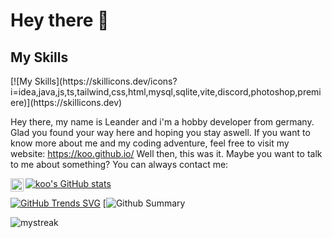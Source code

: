 <h1>Hey there 🤔</h1>
<h2>My Skills</h2>
[![My Skills](https://skillicons.dev/icons?i=idea,java,js,ts,tailwind,css,html,mysql,sqlite,vite,discord,photoshop,premiere)](https://skillicons.dev)

Hey there, my name is Leander and i'm a hobby developer from germany. 
Glad you found your way here and hoping you stay aswell. 
If you want to know more about me and my coding adventure, feel free to visit my website: https://koo.github.io/
Well then, this was it. Maybe you want to talk to me about something? You can always contact me:

<a href="https://www.discord.com"><img align="left" src="https://cdn-icons-png.flaticon.com/512/5968/5968756.png" alt="Discord | koo#3193 (493495931375714304)" width="21px"/></a>

<!--![Snake animation](https://github.com/madushadhanushka/github-readme/blob/output/github-contribution-snake.svg)-->
[![koo's GitHub stats](https://github-readme-stats.vercel.app/api?username=Shyquu)](https://github.com/Shyquu/github-readme-stats)

[![GitHub Trends SVG](https://api.githubtrends.io/user/svg/avgupta456/langs)](https://githubtrends.io)
[![Github Summary](https://github-profile-summary-cards.vercel.app/api/cards/profile-details?username=Shyquu&theme=tokyonight)

<img src="https://github-readme-streak-stats.herokuapp.com/?user=Shyquu&theme=tokyonight" alt="mystreak"/>

<!--
**Shyquu/Shyquu** is a ✨ _special_ ✨ repository because its `README.md` (this file) appears on your GitHub profile.

Here are some ideas to get you started:

- 🔭 I’m currently working on ...
- 🌱 I’m currently learning ...
- 👯 I’m looking to collaborate on ...
- 🤔 I’m looking for help with ...
- 💬 Ask me about ...
- 📫 How to reach me: ...
- 😄 Pronouns: ...
- ⚡ Fun fact: ...
-->
